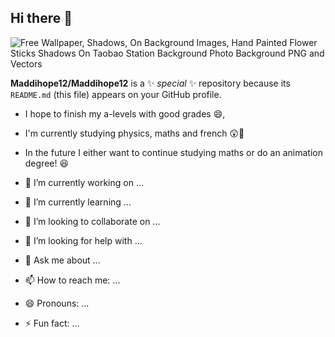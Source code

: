 ## Hi there 👋
![Free  Wallpaper, Shadows, On Background Images, Hand Painted Flower Sticks Shadows On Taobao Station Background Photo Background PNG and Vectors](https://github.com/Maddihope12/Maddihope12/assets/173694651/e02e54fc-34d2-4e72-a390-6d7f6e32b0e8)


**Maddihope12/Maddihope12** is a ✨ _special_ ✨ repository because its `README.md` (this file) appears on your GitHub profile.


- I hope to finish my a-levels with good grades 😄,
- I'm currently studying physics, maths and french 😲🤔
- In the future I either want to continue studying maths or do an animation degree! 😆 

- 🔭 I’m currently working on ...
- 🌱 I’m currently learning ...
- 👯 I’m looking to collaborate on ...
- 🤔 I’m looking for help with ...
- 💬 Ask me about ...
- 📫 How to reach me: ...
- 😄 Pronouns: ...
- ⚡ Fun fact: ...

